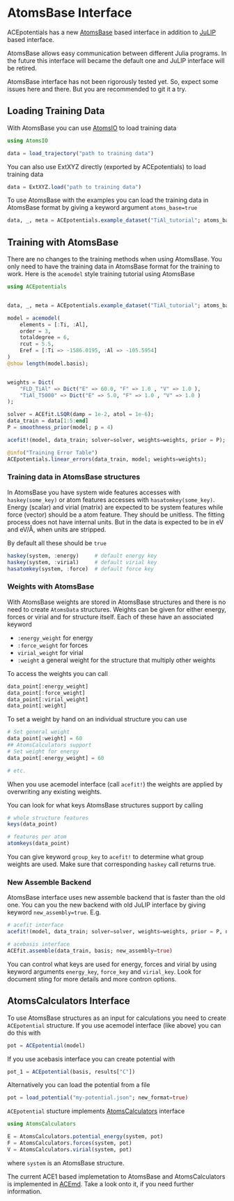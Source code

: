 # AtomsBase Interface

ACEpotentials has a new [AtomsBase](https://github.com/JuliaMolSim/AtomsBase.jl) based interface in addition to [JuLIP](https://github.com/JuliaMolSim/JuLIP.jl) based interface.

AtomsBase allows easy communication between different Julia programs. In the future this interface will became the default one and JuLIP interface will be retired.

AtomsBase interface has not been rigorously tested yet. So, expect some issues here and there. But you are recommended to git it a try.

## Loading Training Data

With AtomsBase you can use [AtomsIO](https://github.com/mfherbst/AtomsIO.jl) to load training data

```julia
using AtomsIO

data = load_trajectory("path to training data")
```

You can also use ExtXYZ directly (exported by ACEpotentials) to load training data

```julia
data = ExtXYZ.load("path to training data")
```

To use AtomsBase with the examples you can load the training data in AtomsBase format by giving a keyword argument `atoms_base=true`

```julia
data, _, meta = ACEpotentials.example_dataset("TiAl_tutorial"; atoms_base=true)
```

## Training with AtomsBase

There are no changes to the training methods when using AtomsBase. You only need to have the training data in AtomsBase format for the training to work. Here is the `acemodel` style training tutorial using AtomsBase

```julia
using ACEpotentials


data, _, meta = ACEpotentials.example_dataset("TiAl_tutorial"; atoms_base=true)

model = acemodel(
    elements = [:Ti, :Al],
	order = 3,
	totaldegree = 6,
	rcut = 5.5,
	Eref = [:Ti => -1586.0195, :Al => -105.5954]
)
@show length(model.basis);


weights = Dict(
    "FLD_TiAl" => Dict("E" => 60.0, "F" => 1.0 , "V" => 1.0 ),
    "TiAl_T5000" => Dict("E" => 5.0, "F" => 1.0 , "V" => 1.0 )
);

solver = ACEfit.LSQR(damp = 1e-2, atol = 1e-6);
data_train = data[1:5:end]
P = smoothness_prior(model; p = 4) 

acefit!(model, data_train; solver=solver, weights=weights, prior = P);

@info("Training Error Table")
ACEpotentials.linear_errors(data_train, model; weights=weights);
```

### Training data in AtomsBase structures

In AtomsBase you have system wide features accesses with `haskey(some_key)` or atom features accesses with `hasatomkey(some_key)`.
Energy (scalar) and virial (matrix) are expected to be system features while force (vector) should be a atom feature.
They should be unitless. The fitting process does not have internal units. But in the data is expected to be in eV and eV/Å, when units are stripped.

By default all these should be `true`

```julia
haskey(system, :energy)     # default energy key
haskey(system, :virial)     # default virial key
hasatomkey(system, :force)  # default force key
```

### Weights with AtomsBase

With AtomsBase weights are stored in AtomsBase structures and there is no need to create `AtomsData` structures. Weights can be given for either energy, forces or virial and for structure itself. Each of these have an associated keyword

- `:energy_weight` for energy
- `:force_weight` for forces
- `virial_weight` for virial
- `:weight` a general weight for the structure that multiply other weights

To access the weights you can call

```julia
data_point[:energy_weight]
data_point[:force_weight]
data_point[:virial_weight] 
data_point[:weight]
```

To set a weight by hand on an individual structure you can use

```julia
# Set general weight
data_point[:weight] = 60
## AtomsCalculators support
# Set weight for energy
data_point[:energy_weight] = 60

# etc.
```

When you use acemodel interface (call `acefit!`) the weights are applied by overwriting any existing weights.

You can look for what keys AtomsBase structures support by calling

```julia
# whole structure features
keys(data_point)

# features per atom
atomkeys(data_point)
```

You can give keyword `group_key` to `acefit!` to determine what group weights are used. Make sure that corresponding `haskey` call returns true.

### New Assemble Backend

AtomsBase interface uses new assemble backend that is faster than the old one. You can you the new backend with old JuLIP interface by giving keyword `new_assembly=true`. E.g.

```julia
# acefit interface
acefit!(model, data_train; solver=solver, weights=weights, prior = P, new_assembly=true);

# acebasis interface
ACEfit.assemble(data_train, basis; new_assembly=true)
```

You can control what keys are used for energy, forces and virial by using keyword arguments `energy_key`, `force_key` and `virial_key`.
Look for document sting for more details and more contron options.

## AtomsCalculators Interface

To use AtomsBase structures as an input for calculations you need to create `ACEpotential` structure. If you use acemodel interface (like above) you can do this with

```julia
pot = ACEpotential(model)
```

If you use acebasis interface you can create potential with

```julia
pot_1 = ACEpotential(basis, results["C"])
```

Alternatively you can load the potential from a file

```julia
pot = load_potential("my-potential.json"; new_format=true)
```

`ACEpotential` stucture implements [AtomsCalculators](https://github.com/JuliaMolSim/AtomsCalculators.jl)
interface

```julia
using AtomsCalculators

E = AtomsCalculators.potential_energy(system, pot)
F = AtomsCalculators.forces(system, pot)
V = AtomsCalculators.virial(system, pot)
```

where `system` is an AtomsBase structure.

The current ACE1 based implemetation to AtomsBase and AtomsCalculators is implemented in
[ACEmd](https://github.com/ACEsuit/ACEmd.jl). Take a look onto it, if you need further information.
